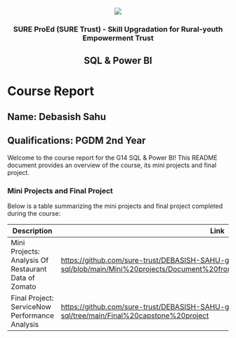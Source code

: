 <!-- PROJECT LOGO -->
<br />

<div align="center">
   <img src='https://user-images.githubusercontent.com/73131499/166115643-d3187f47-d38f-41b2-ae42-5ecbbc60de14.png' />


<h3 align="center">SURE ProEd (SURE Trust) - Skill Upgradation for Rural-youth Empowerment Trust</h3>
  <h2> SQL & Power BI </h2>
</div>

# Course Report

## Name: Debasish Sahu

## Qualifications: PGDM 2nd Year

Welcome to the course report for the G14 SQL & Power BI! This README document provides an overview of the course, its mini projects and final project.

### Mini Projects and Final Project

Below is a table summarizing the mini projects and final project completed during the course:

| Description                               | Link                                    |
|-------------------------------------------|-----------------------------------------|
| Mini Projects: Analysis Of Restaurant Data of Zomato | https://github.com/sure-trust/DEBASISH-SAHU-g14-sql/blob/main/Mini%20projects/Document%20from%20Debasish_G14_SQL%26power%20Bi  |
| Final Project: ServiceNow Performance Analysis | https://github.com/sure-trust/DEBASISH-SAHU-g14-sql/tree/main/Final%20capstone%20project  |
